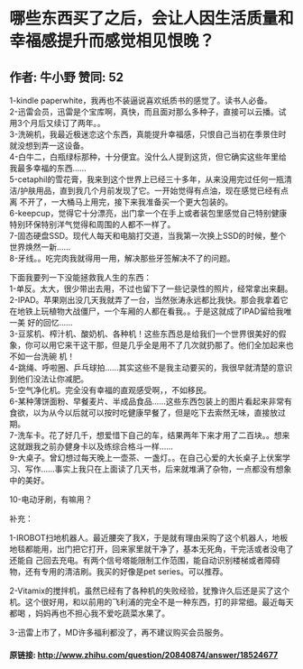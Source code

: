 # 哪些东西买了之后，会让人因生活质量和幸福感提升而感觉相见恨晚？
## 作者: 牛小野  赞同: 52
1-kindle paperwhite，我再也不装逼说喜欢纸质书的感觉了。读书人必备。  
2-迅雷会员，迅雷是个宝库啊，真快，而且面对那么多种子，直接可以云播。试用3个月后又续订了两年。。  
3-洗碗机，我最近极迷恋这个东西，真能提升幸福感，只恨自己当初在季景住时就没想到弄一这设备。  
4-白牛二，白瓶绿标那种，十分便宜。没什么人提到这货，但它确实这些年里给我最多幸福的东西……  
5-cetaphil的雪花膏，我来到这个世界上已经三十多年，从来没用完过任何一瓶清洁/护肤用品，直到我几个月前发现了它。一开始觉得有点油，现在感觉已经有点离
不开了，一大桶马上用完，接下来我准备买一个更大包装的。  
6-keepcup，觉得它十分漂亮，出门拿一个在手上或者装包里感觉自己特别健康特别环保特别洋气觉得和周围的人都不一样了。  
7-固态硬盘SSD。现代人每天和电脑打交道，当我第一次换上SSD的时候，整个世界焕然一新……  
8-牙线。。吃完肉我就得用一用，解决那些牙签解决不了的问题。  
  
下面我要列一下没能拯救我人生的东西：  
1-单反。太大，很少带出去用，不过也留下了一些记录性的照片，经常拿出来翻。  
2-IPAD。苹果刚出没几天我就弄了一台，当然张涛永远都比我快。那会我拿着它在地铁上玩植物大战僵尸，一个车厢的人都在看我。。于是这就成了IPAD留给我唯一美
好的回忆……  
3-豆浆机、榨汁机、酸奶机、各种机！这些东西总是给我们一个世界很美好的假象，你可以用它来干这干那，但是几乎全是用不了几次就扔那了。他们全加起来也不如一台洗碗
机！  
4-跳绳、呼啦圈、乒乓球拍……其实这些不是我主动要买的，我很早就清楚的意识到他们没法让你减肥。  
5-空气净化机。完全没有幸福的直观感受啊，，不如移民。  
6-某种薄饼面粉、早餐麦片、半成品食品……这些东西包装上的图片看起来非常有食欲，以为从今以后就可以按时吃健康早餐了，但是吃下去索然无味，直接放过期。  
7-洗车卡。花了好几千，想爱惜下自己的车，结果两年下来才用了二百块。。想来这就跟我之前办健身卡以及练综合格斗一样……  
9-大桌子。曾幻想过每天晚上一壶茶、一盏灯。。在自己心爱的大长桌子上伏案学习、写作……事实上我只在上面读了几天书，后来就堆满了杂物，一点都没有想象中的美好。

10-电动牙刷，有嘛用？

  

补充：

1-IROBOT扫地机器人。最近腰突了我X，于是就有理由采购了这个机器人，地板地毯都能用，出门把它打开，回来家里就干净了，基本无死角，干完活或者没电了还能自
己回去充电。有两个信号塔能限制工作范围，能自动识别楼梯或者障碍物，还有专用的清洁刷。我买的好像是pet series。可以推荐。

2-Vitamix的搅拌机，虽然已经有了各种机的失败经验，犹豫许久后还是买了这个机。这个很好用，和以前用的飞利浦的完全不是一种东西，打的非常细。最近每天都喝
，妈妈再也不担心我不爱吃蔬菜水果了。

3-迅雷上市了，MD许多福利都没了，再不建议购买会员服务。

#### 原链接: http://www.zhihu.com/question/20840874/answer/18524677